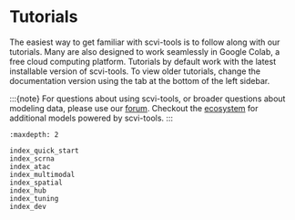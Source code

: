 # Tutorials

The easiest way to get familiar with scvi-tools is to follow along with our tutorials.
Many are also designed to work seamlessly in Google Colab, a free cloud computing platform.
Tutorials by default work with the latest installable version of scvi-tools. To view older tutorials,
change the documentation version using the tab at the bottom of the left sidebar.

:::{note}
For questions about using scvi-tools, or broader questions about modeling data, please use our [forum]. Checkout the [ecosystem] for additional models powered by scvi-tools.
:::

```{toctree}
:maxdepth: 2

index_quick_start
index_scrna
index_atac
index_multimodal
index_spatial
index_hub
index_tuning
index_dev
```

[forum]: https://discourse.scverse.org/
[ecosystem]: https://scvi-tools.org/ecosystem
